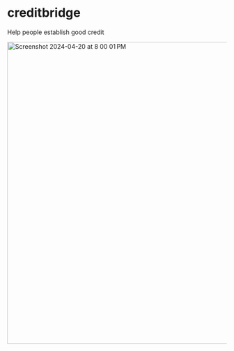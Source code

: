 # creditbridge

Help people establish good credit

<img width="694" alt="Screenshot 2024-04-20 at 8 00 01 PM" src="https://github.com/ziadgit/creditbridge/assets/7642/5212e6ed-2f79-43e6-92d6-e330d8672924">
